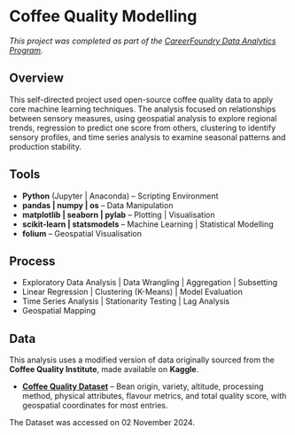 # Coffee Quality Modelling
*This project was completed as part of the [CareerFoundry Data Analytics Program](https://careerfoundry.com/en/courses/become-a-data-analyst/).*


## Overview
This self-directed project used open-source coffee quality data to apply core machine learning techniques. The analysis focused on relationships between sensory measures, using geospatial analysis to explore regional trends, regression to predict one score from others, clustering to identify sensory profiles, and time series analysis to examine seasonal patterns and production stability.


<!--## Key Questions

1. Which countries produce the best coffee?  
2. Can certain measures be used to predict the scores of others?  
3. Is there a higher demand for coffee with better quality scores?-->


## Tools
- **Python** (Jupyter | Anaconda) – Scripting Environment
- **pandas | numpy | os** – Data Manipulation
- **matplotlib | seaborn | pylab** – Plotting | Visualisation
- **scikit-learn | statsmodels** – Machine Learning | Statistical Modelling
- **folium** – Geospatial Visualisation
<!--- **Tableau** – Dashboard Design-->


## Process
- Exploratory Data Analysis | Data Wrangling | Aggregation | Subsetting
- Linear Regression | Clustering (K-Means) | Model Evaluation
- Time Series Analysis | Stationarity Testing | Lag Analysis
- Geospatial Mapping
<!-- - Visualisation | Dashboard Design-->


## Data
This analysis uses a modified version of data originally sourced from the **Coffee Quality Institute**, made available on **Kaggle**.

- [**Coffee Quality Dataset**](https://www.kaggle.com/datasets/adampq/coffee-quality-with-locations-of-origin/data) – Bean origin, variety, altitude, processing method, physical attributes, flavour metrics, and total quality score, with geospatial coordinates for most entries.
    
The Dataset was accessed on 02 November 2024.


<!--## links
- **Tableau Dashboard

## Takeaways
**Successes** – The project successfully explored relationships between sensory quality measures and revealed patterns in global coffee scoring through geospatial, predictive, and clustering techniques. It demonstrated that certain metrics can be used to predict others with reasonable accuracy and provided a practical opportunity to apply regression, clustering, and time series methods to open-source data.

**Challenges** – The dataset lacked the granularity required to assess consumer demand relative to quality scores. This limited the ability to explore market dynamics and highlighted the importance of defining analytical objectives and data requirements clearly at the start of a project.

**Way Forward** – Future iterations should focus on sourcing a dataset that includes pricing, volumes sold, or export trends to better assess demand. Additionally, experimenting with alternative modelling techniques may improve predictions for less correlated attributes. A revised Tableau dashboard is planned to enhance visual storytelling and consolidate key insights from the notebooks into an interactive format.


## License
This project is licensed under the MIT License.


## Repository Structure
```text
├── notebooks/            # Python Notebooks
├── LICENSE               # Project License
└── README.md             # Project Overview

